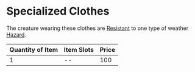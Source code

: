 # Specialized Clothes

The creature wearing these clothes are [Resistant](../../../../Conditions/Resistant.md) to one type of weather [Hazard](../../../../Hazards/Elemental.md).

| Quantity of Item | Item Slots | Price |
| ---------------- | ---------- | ----- |
| 1                | --         | 100   |
